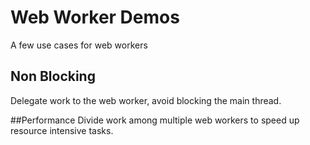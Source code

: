 # Web Worker Demos
A few use cases for web workers 

## Non Blocking
Delegate work to the web worker, avoid blocking the main thread.

##Performance
Divide work among multiple web workers to speed up resource intensive tasks.
